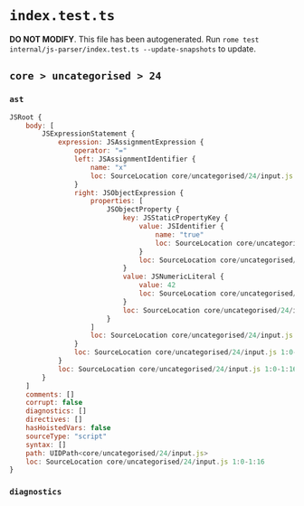 # `index.test.ts`

**DO NOT MODIFY**. This file has been autogenerated. Run `rome test internal/js-parser/index.test.ts --update-snapshots` to update.

## `core > uncategorised > 24`

### `ast`

```javascript
JSRoot {
	body: [
		JSExpressionStatement {
			expression: JSAssignmentExpression {
				operator: "="
				left: JSAssignmentIdentifier {
					name: "x"
					loc: SourceLocation core/uncategorised/24/input.js 1:0-1:1 (x)
				}
				right: JSObjectExpression {
					properties: [
						JSObjectProperty {
							key: JSStaticPropertyKey {
								value: JSIdentifier {
									name: "true"
									loc: SourceLocation core/uncategorised/24/input.js 1:6-1:10 (true)
								}
								loc: SourceLocation core/uncategorised/24/input.js 1:6-1:10
							}
							value: JSNumericLiteral {
								value: 42
								loc: SourceLocation core/uncategorised/24/input.js 1:12-1:14
							}
							loc: SourceLocation core/uncategorised/24/input.js 1:6-1:14
						}
					]
					loc: SourceLocation core/uncategorised/24/input.js 1:4-1:16
				}
				loc: SourceLocation core/uncategorised/24/input.js 1:0-1:16
			}
			loc: SourceLocation core/uncategorised/24/input.js 1:0-1:16
		}
	]
	comments: []
	corrupt: false
	diagnostics: []
	directives: []
	hasHoistedVars: false
	sourceType: "script"
	syntax: []
	path: UIDPath<core/uncategorised/24/input.js>
	loc: SourceLocation core/uncategorised/24/input.js 1:0-1:16
}
```

### `diagnostics`

```

```
